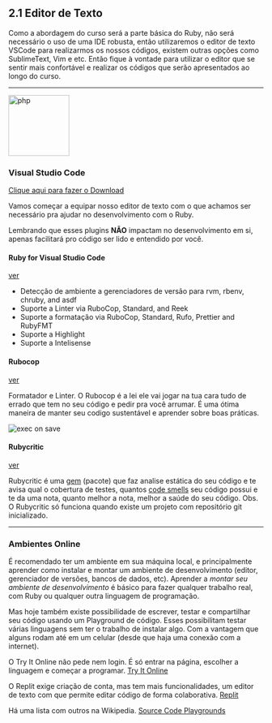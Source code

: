 
## 2.1 Editor de Texto

  

Como a abordagem do curso será a parte básica do Ruby, não será necessário o uso de uma IDE robusta, então utilizaremos o editor de texto VSCode para realizarmos os nossos códigos, existem outras opções como SublimeText, Vim e etc. Então fique à vontade para utilizar o editor que se sentir mais confortável e realizar os códigos que serão apresentados ao longo do curso.

  

<hr>

<img  src="https://user-images.githubusercontent.com/674621/71187801-14e60a80-2280-11ea-94c9-e56576f76baf.png"  alt="php"  width="120">

  

### Visual Studio Code

  

<a  href="https://code.visualstudio.com/download"> Clique aqui para fazer o Download </a>

  

Vamos começar a equipar nosso editor de texto com o que achamos ser necessário pra ajudar no desenvolvimento com o Ruby.

Lembrando que esses plugins **NÃO** impactam no desenvolvimento em si, apenas facilitará pro código ser lido e entendido por você.

  

#### Ruby for Visual Studio Code  
[ver](https://marketplace.visualstudio.com/items?itemName=rebornix.Ruby)

-   Detecção de ambiente a gerenciadores de versão para rvm, rbenv, chruby, and asdf
-   Suporte a Linter via RuboCop, Standard, and Reek
-   Suporte a formatação via RuboCop, Standard, Rufo, Prettier and RubyFMT
-   Suporte a Highlight
-   Suporte a Intelisense
  

#### Rubocop
[ver](https://marketplace.visualstudio.com/items?itemName=misogi.ruby-rubocop)

  Formatador e Linter. O Rubocop é a lei ele vai jogar na tua cara tudo de errado que tem no seu código e pedir pra você arrumar. É uma ótima maneira de manter seu codigo sustentável e aprender sobre boas práticas.

![exec on save](https://github.com/misogi/vscode-ruby-rubocop/raw/master/images/onsave.gif)
#### Rubycritic
[ver](https://github.com/whitesmith/rubycritic)

Rubycritic é uma [gem](https://pt.wikipedia.org/wiki/RubyGems) (pacote) que faz analise estática do seu código e te avisa qual o cobertura de testes, quantos [code smells](https://en.wikipedia.org/wiki/Code_smell) seu código possui e te da uma nota, quanto melhor a nota, melhor a saúde do seu código. Obs. O Rubycritic só funciona quando existe um projeto com repositório git inicializado.

 
<hr>

 
### Ambientes Online

  

É recomendado ter um ambiente em sua máquina local, e principalmente aprender como instalar e montar um ambiente de desenvolvimento (editor, gerenciador de versões, bancos de dados, etc). Aprender a _montar seu ambiente de desenvolvimento_ é básico para fazer qualquer trabalho real, com Ruby ou qualquer outra linguagem de programação.

  

Mas hoje também existe possibilidade de escrever, testar e compartilhar seu código usando um Playground de código. Esses possibilitam testar várias linguagens sem ter o trabalho de instalar algo. Com a vantagem que alguns rodam até em um celular (desde que haja uma conexão com a internet).

  

O Try It Online não pede nem login. É só entrar na página, escolher a linguagem e começar a programar. [Try It Online](https://tio.run)

  

O Replit exige criação de conta, mas tem mais funcionalidades, um editor de texto com que permite editar código de forma colaborativa. [Replit](https://repl.it)

  

Há uma lista com outros na Wikipedia. [Source Code Playgrounds](https://en.wikipedia.org/wiki/Comparison_of_online_source_code_playgrounds)

